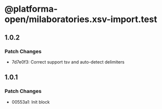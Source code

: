 # @platforma-open/milaboratories.xsv-import.test

## 1.0.2

### Patch Changes

- 7d7e0f3: Correct support tsv and auto-detect delimiters

## 1.0.1

### Patch Changes

- 00553a1: Init block
